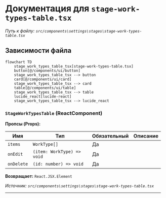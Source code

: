 # Документация для `stage-work-types-table.tsx`

*Путь к файлу: `src/components\settings\stages\stage-work-types-table.tsx`*

## Зависимости файла

```mermaid
flowchart TD
    stage_work_types_table_tsx[stage-work-types-table.tsx]
    button[@/components/ui/button]
    stage_work_types_table_tsx --> button
    card[@/components/ui/card]
    stage_work_types_table_tsx --> card
    table[@/components/ui/table]
    stage_work_types_table_tsx --> table
    lucide_react[lucide-react]
    stage_work_types_table_tsx --> lucide_react
```

### `StageWorkTypesTable` (ReactComponent)

**Пропсы (Props):**

| Имя | Тип | Обязательный | Описание |
|---|---|---|---|
| `items` | `WorkType[]` | Да |  |
| `onEdit` | `(item: WorkType) => void` | Да |  |
| `onDelete` | `(id: number) => void` | Да |  |

**Возвращает:** `React.JSX.Element`

*Источник: `src/components\settings\stages\stage-work-types-table.tsx`*

---
